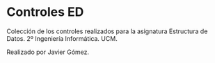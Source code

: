 # Controles ED
Colección de los controles realizados para la asignatura Estructura de Datos. 2º Ingeniería Informática. UCM. 

Realizado por Javier Gómez.
